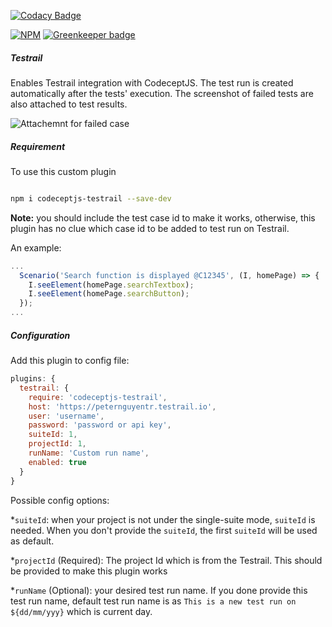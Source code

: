 [![Codacy Badge](https://api.codacy.com/project/badge/Grade/e935df05fa244cf1bf435c3f59a66fe4)](https://www.codacy.com/manual/PeterNgTr/codeceptjs-testrail?utm_source=github.com&amp;utm_medium=referral&amp;utm_content=PeterNgTr/codeceptjs-testrail&amp;utm_campaign=Badge_Grade)

[![NPM](https://nodei.co/npm/codeceptjs-testrail.png?downloads=true&downloadRank=true&stars=true)](https://nodei.co/npm/codeceptjs-testrail/) [![Greenkeeper badge](https://badges.greenkeeper.io/PeterNgTr/codeceptjs-testrail.svg)](https://greenkeeper.io/)

##### Testrail

Enables Testrail integration with CodeceptJS. The test run is created automatically after the tests' execution. The screenshot of failed tests are also attached to test results.

  ![Attachemnt for failed case](http://g.recordit.co/ajaa2QRlnW.gif)

##### Requirement

To use this custom plugin

```sh

npm i codeceptjs-testrail --save-dev

```

**Note:** you should include the test case id to make it works, otherwise, this plugin has no clue which case id to be added to test run on Testrail.

An example:
```js
...
  Scenario('Search function is displayed @C12345', (I, homePage) => {
    I.seeElement(homePage.searchTextbox);
    I.seeElement(homePage.searchButton);
  });
...
```

##### Configuration

Add this plugin to config file:

  
```js
plugins: {
  testrail: {
    require: 'codeceptjs-testrail',
    host: 'https://peternguyentr.testrail.io',
    user: 'username',
    password: 'password or api key',
    suiteId: 1,
    projectId: 1,
    runName: 'Custom run name',
    enabled: true
  }
}

```

Possible config options:

*`suiteId`: when your project is not under the single-suite mode, `suiteId` is needed. When you don't provide the `suiteId`, the first `suiteId` will be used as default.

*`projectId` (Required): The project Id which is from the Testrail. This should be provided to make this plugin works

*`runName` (Optional): your desired test run name. If you done provide this test run name, default test run name is as `This is a new test run on ${dd/mm/yyy}` which is current day.